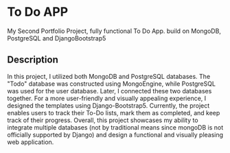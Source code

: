 # To Do APP

My Second Portfolio Project, fully functional To Do App. build on MongoDB, PostgreSQL and DjangoBootstrap5


## Description

In this project, I utilized both MongoDB and PostgreSQL databases. The "Todo" database was constructed using MongoEngine, while PostgreSQL was used for the user database. Later, I connected these two databases together. For a more user-friendly and visually appealing experience, I designed the templates using Django-Bootstrap5. Currently, the project enables users to track their To-Do lists, mark them as completed, and keep track of their progress. Overall, this project showcases my ability to integrate multiple databases (not by traditional means since mongoDB is not officially supported by Django) and design a functional and visually pleasing web application.


